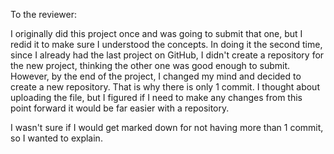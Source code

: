 To the reviewer: 

I originally did this project once and was going to submit that one, but I redid it to make sure I understood the concepts. In doing it the second time, since I already had the last project on GitHub, I didn't create a repository for the new project, thinking the other one was good enough to submit. However, by the end of the project, I changed my mind and decided to create a new repository. That is why there is only 1 commit. I thought about uploading the file, but I figured if I need to make any changes from this point forward it would be far easier with a repository.

I wasn't sure if I would get marked down for not having more than 1 commit, so I wanted to explain.

